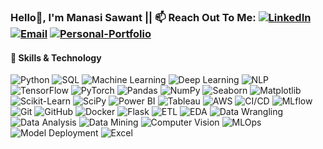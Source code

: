 ### **Hello👋, I'm Manasi Sawant**  || 📫 **Reach Out To Me:**   [![LinkedIn](https://img.shields.io/badge/-LinkedIn-0077B5?logo=linkedin&logoColor=white)](https://www.linkedin.com/in/manasi-s-1169a623b/)              [![Email](https://img.shields.io/badge/-Email-D14836?logo=gmail&logoColor=white)](mailto:mansisawant438@gmail.com) [![Personal-Portfolio](https://img.shields.io/badge/-Portfolio-009688?style=flat&logo=google-chrome&logoColor=white)]([file:///C:/Users/Lenovo/Documents/My%20Projects/Github%20PROJECTS/my-portfolio/index.html](https://github.com/mansisawantt/My-Portfolio))  
#### 🔧 **Skills & Technology**
![Python](https://img.shields.io/badge/-Python-3776AB?logo=python&logoColor=white)  ![SQL](https://img.shields.io/badge/-SQL-4479A1?logo=postgresql&logoColor=white) ![Machine Learning](https://img.shields.io/badge/-Machine%20Learning-102230?logo=scikit-learn&logoColor=white)  ![Deep Learning](https://img.shields.io/badge/-Deep%20Learning-FF6F00?logo=tensorflow&logoColor=white) ![NLP](https://img.shields.io/badge/-Natural%20Language%20Processing-FF6F00?logo=nlp&logoColor=white) ![TensorFlow](https://img.shields.io/badge/-TensorFlow-FF6F00?logo=tensorflow&logoColor=white) ![PyTorch](https://img.shields.io/badge/-PyTorch-EE4C2C?logo=pytorch&logoColor=white) ![Pandas](https://img.shields.io/badge/-Pandas-150458?logo=pandas&logoColor=white) ![NumPy](https://img.shields.io/badge/-NumPy-013243?logo=numpy&logoColor=white) ![Seaborn](https://img.shields.io/badge/-Seaborn-4B0082?logo=python&logoColor=white) ![Matplotlib](https://img.shields.io/badge/-Matplotlib-11557C?logo=python&logoColor=white) ![Scikit-Learn](https://img.shields.io/badge/-Scikit%20Learn-F7931E?logo=scikit-learn&logoColor=white)  ![SciPy](https://img.shields.io/badge/-SciPy-8CAAE6?logo=scipy&logoColor=white) ![Power BI](https://img.shields.io/badge/-Power%20BI-F2C811?logo=power-bi&logoColor=white) ![Tableau](https://img.shields.io/badge/-Tableau-E97627?logo=tableau&logoColor=white) ![AWS](https://img.shields.io/badge/-AWS-FF9900?logo=amazon-aws&logoColor=white) ![CI/CD](https://img.shields.io/badge/-CI/CD-4479A1?logo=githubactions&logoColor=white) ![MLflow](https://img.shields.io/badge/-MLflow-0194E2?logo=mlflow&logoColor=white) ![Git](https://img.shields.io/badge/-Git-F05032?logo=git&logoColor=white) ![GitHub](https://img.shields.io/badge/-GitHub-181717?logo=github&logoColor=white) ![Docker](https://img.shields.io/badge/-Docker-2496ED?logo=docker&logoColor=white) ![Flask](https://img.shields.io/badge/-Flask-000000?logo=flask&logoColor=white) ![ETL](https://img.shields.io/badge/-ETL-4CAF50?logo=databricks&logoColor=white) ![EDA](https://img.shields.io/badge/-EDA-1F77B4?logo=plotly&logoColor=white) ![Data Wrangling](https://img.shields.io/badge/-Data%20Wrangling-008080?logo=python&logoColor=white) ![Data Analysis](https://img.shields.io/badge/-Data%20Analysis-2E8B57?logo=python&logoColor=white) ![Data Mining](https://img.shields.io/badge/-Data%20Mining-556B2F?logo=python&logoColor=white) ![Computer Vision](https://img.shields.io/badge/-Computer%20Vision-DC143C?logo=opencv&logoColor=white) ![MLOps](https://img.shields.io/badge/-MLOps-007ACC?logo=azure-devops&logoColor=white) ![Model Deployment](https://img.shields.io/badge/-Model%20Deployment-9400D3?logo=heroku&logoColor=white) ![Excel](https://img.shields.io/badge/-Excel-217346?logo=microsoft-excel&logoColor=white)  



